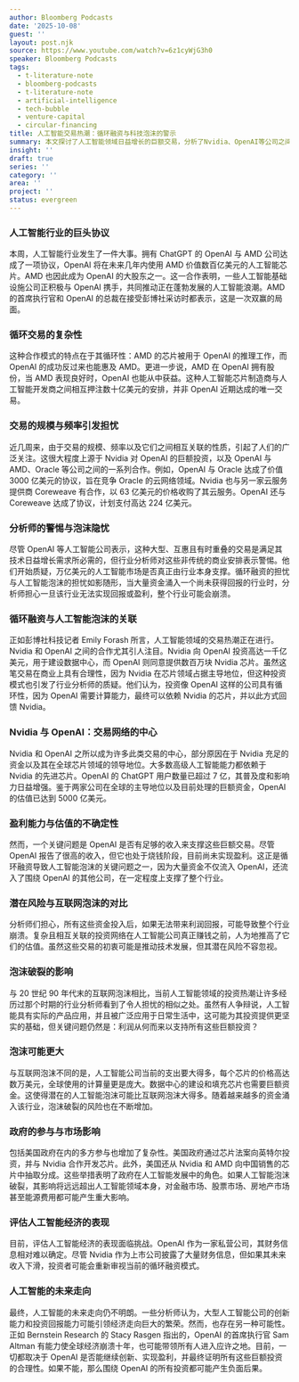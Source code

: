 ```yaml
---
author: Bloomberg Podcasts
date: '2025-10-08'
guest: ''
layout: post.njk
source: https://www.youtube.com/watch?v=6z1cyWjG3h0
speaker: Bloomberg Podcasts
tags:
  - t-literature-note
  - bloomberg-podcasts
  - t-literature-note
  - artificial-intelligence
  - tech-bubble
  - venture-capital
  - circular-financing
title: 人工智能交易热潮：循环融资与科技泡沫的警示
summary: 本文探讨了人工智能领域日益增长的巨额交易，分析了Nvidia、OpenAI等公司之间的循环融资模式，以及由此引发的对科技泡沫的担忧。文章还回顾了互联网泡沫的教训，并评估了当前人工智能投资的潜在风险与机遇。
insight: ''
draft: true
series: ''
category: ''
area: ''
project: ''
status: evergreen
---
```

### 人工智能行业的巨头协议

本周，人工智能行业发生了一件大事。拥有 ChatGPT 的 OpenAI 与 AMD 公司达成了一项协议，OpenAI 将在未来几年内使用 AMD 价值数百亿美元的人工智能芯片。AMD 也因此成为 OpenAI 的大股东之一。这一合作表明，一些人工智能基础设施公司正积极与 OpenAI 携手，共同推动正在蓬勃发展的人工智能浪潮。AMD 的首席执行官和 OpenAI 的总裁在接受彭博社采访时都表示，这是一次双赢的局面。

### 循环交易的复杂性

这种合作模式的特点在于其循环性：AMD 的芯片被用于 OpenAI 的推理工作，而 OpenAI 的成功反过来也能惠及 AMD。更进一步说，AMD 在 OpenAI 拥有股份，当 AMD 表现良好时，OpenAI 也能从中获益。这种人工智能芯片制造商与人工智能开发商之间相互押注数十亿美元的安排，并非 OpenAI 近期达成的唯一交易。

### 交易的规模与频率引发担忧

近几周来，由于交易的规模、频率以及它们之间相互关联的性质，引起了人们的广泛关注。这很大程度上源于 Nvidia 对 OpenAI 的巨额投资，以及 OpenAI 与 AMD、Oracle 等公司之间的一系列合作。例如，OpenAI 与 Oracle 达成了价值 3000 亿美元的协议，旨在竞争 Oracle 的云网络领域。Nvidia 也与另一家云服务提供商 Coreweave 有合作，以 63 亿美元的价格收购了其云服务。OpenAI 还与 Coreweave 达成了协议，计划支付高达 224 亿美元。

### 分析师的警惕与泡沫隐忧

尽管 OpenAI 等人工智能公司表示，这种大型、互惠且有时重叠的交易是满足其技术日益增长需求所必需的，但行业分析师对这些非传统的商业安排表示警惕。他们开始质疑，万亿美元的人工智能市场是否真正由行业本身支撑。循环融资的担忧与人工智能泡沫的担忧如影随形，当大量资金涌入一个尚未获得回报的行业时，分析师担心一旦该行业无法实现回报或盈利，整个行业可能会崩溃。

### 循环融资与人工智能泡沫的关联

正如彭博社科技记者 Emily Forash 所言，人工智能领域的交易热潮正在进行。Nvidia 和 OpenAI 之间的合作尤其引人注目。Nvidia 向 OpenAI 投资高达一千亿美元，用于建设数据中心，而 OpenAI 则同意提供数百万块 Nvidia 芯片。虽然这笔交易在商业上具有合理性，因为 Nvidia 在芯片领域占据主导地位，但这种投资模式也引发了行业分析师的质疑。他们认为，投资像 OpenAI 这样的公司具有循环性，因为 OpenAI 需要计算能力，最终可以依赖 Nvidia 的芯片，并以此方式回馈 Nvidia。

### Nvidia 与 OpenAI：交易网络的中心

Nvidia 和 OpenAI 之所以成为许多此类交易的中心，部分原因在于 Nvidia 充足的资金以及其在全球芯片领域的领导地位。大多数高级人工智能能力都依赖于 Nvidia 的先进芯片。OpenAI 的 ChatGPT 用户数量已超过 7 亿，其普及度和影响力日益增强。鉴于两家公司在全球的主导地位以及目前处理的巨额资金，OpenAI 的估值已达到 5000 亿美元。

### 盈利能力与估值的不确定性

然而，一个关键问题是 OpenAI 是否有足够的收入来支撑这些巨额交易。尽管 OpenAI 报告了很高的收入，但它也处于烧钱阶段，目前尚未实现盈利。这正是循环融资导致人工智能泡沫的关键问题之一，因为大量资金不仅流入 OpenAI，还流入了围绕 OpenAI 的其他公司，在一定程度上支撑了整个行业。

### 潜在风险与互联网泡沫的对比

分析师们担心，所有这些资金投入后，如果无法带来利润回报，可能导致整个行业崩溃。复杂且相互关联的投资网络在人工智能公司真正赚钱之前，人为地推高了它们的估值。虽然这些交易的初衷可能是推动技术发展，但其潜在风险不容忽视。

### 泡沫破裂的影响

与 20 世纪 90 年代末的互联网泡沫相比，当前人工智能领域的投资热潮让许多经历过那个时期的行业分析师看到了令人担忧的相似之处。虽然有人争辩说，人工智能具有实际的产品应用，并且被广泛应用于日常生活中，这可能为其投资提供更坚实的基础，但关键问题仍然是：利润从何而来以支持所有这些巨额投资？

### 泡沫可能更大

与互联网泡沫不同的是，人工智能公司当前的支出要大得多，每个芯片的价格高达数万美元，全球使用的计算量更是庞大。数据中心的建设和填充芯片也需要巨额资金。这使得潜在的人工智能泡沫可能比互联网泡沫大得多。随着越来越多的资金涌入该行业，泡沫破裂的风险也在不断增加。

### 政府的参与与市场影响

包括美国政府在内的多方参与也增加了复杂性。美国政府通过芯片法案向英特尔投资，并与 Nvidia 合作开发芯片。此外，美国还从 Nvidia 和 AMD 向中国销售的芯片中抽取分成。这些举措表明了政府在人工智能发展中的角色。如果人工智能泡沫破裂，其影响将远远超出人工智能领域本身，对金融市场、股票市场、房地产市场甚至能源费用都可能产生重大影响。

### 评估人工智能经济的表现

目前，评估人工智能经济的表现面临挑战。OpenAI 作为一家私营公司，其财务信息相对难以确定。尽管 Nvidia 作为上市公司披露了大量财务信息，但如果其未来收入下滑，投资者可能会重新审视当前的循环融资模式。

### 人工智能的未来走向

最终，人工智能的未来走向仍不明朗。一些分析师认为，大型人工智能公司的创新能力和投资回报能力可能引领经济走向巨大的繁荣。然而，也存在另一种可能性。正如 Bernstein Research 的 Stacy Rasgen 指出的，OpenAI 的首席执行官 Sam Altman 有能力使全球经济崩溃十年，也可能带领所有人进入应许之地。目前，一切都取决于 OpenAI 是否能继续创新、实现盈利，并最终证明所有这些巨额投资的合理性。如果不能，那么围绕 OpenAI 的所有投资都可能产生负面后果。
